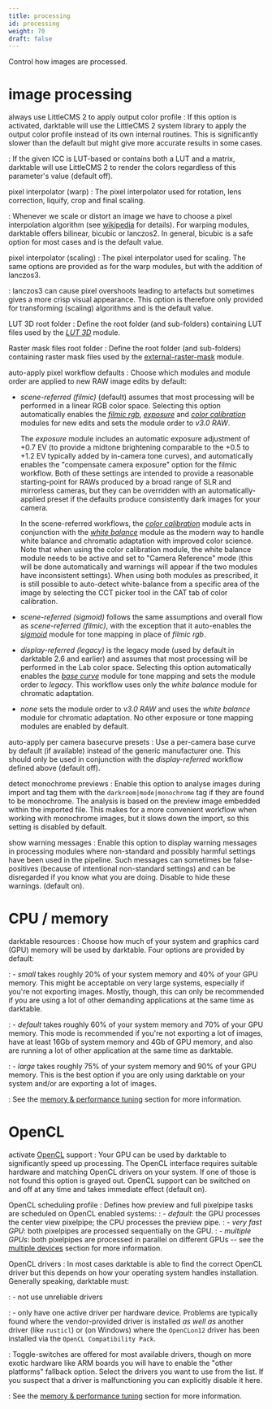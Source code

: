 ```yaml
---
title: processing
id: processing
weight: 70
draft: false
---
```


Control how images are processed.

# image processing

always use LittleCMS 2 to apply output color profile
: If this option is activated, darktable will use the LittleCMS 2 system library to apply the output color profile instead of its own internal routines. This is significantly slower than the default but might give more accurate results in some cases.

: If the given ICC is LUT-based or contains both a LUT and a matrix, darktable will use LittleCMS 2 to render the colors regardless of this parameter's value (default off).

pixel interpolator (warp)
: The pixel interpolator used for rotation, lens correction, liquify, crop and final scaling.

: Whenever we scale or distort an image we have to choose a pixel interpolation algorithm (see [wikipedia](https://en.wikipedia.org/wiki/Image_scaling) for details). For warping modules, darktable offers bilinear, bicubic or lanczos2. In general, bicubic is a safe option for most cases and is the default value.

pixel interpolator (scaling)
: The pixel interpolator used for scaling. The same options are provided as for the warp modules, but with the addition of lanczos3.

: lanczos3 can cause pixel overshoots leading to artefacts but sometimes gives a more crisp visual appearance. This option is therefore only provided for transforming (scaling) algorithms and is the default value.

LUT 3D root folder
: Define the root folder (and sub-folders) containing LUT files used by the [_LUT 3D_](../module-reference/processing-modules/lut-3D.md) module.

Raster mask files root folder
: Define the root folder (and sub-folders) containing raster mask files used by the [external-raster-mask](../module-reference/processing-modules/external-raster.md) module.

auto-apply pixel workflow defaults
: Choose which modules and module order are applied to new RAW image edits by default:

-   _scene-referred (filmic)_ (default) assumes that most processing will be performed in a linear RGB color space. Selecting this option automatically enables the [_filmic rgb_](../module-reference/processing-modules/filmic-rgb.md), [_exposure_](../module-reference/processing-modules/exposure.md) and [_color calibration_](../module-reference/processing-modules/color-calibration.md) modules for new edits and sets the module order to _v3.0 RAW_.

    The _exposure_ module includes an automatic exposure adjustment of +0.7 EV (to provide a midtone brightening comparable to the +0.5 to +1.2 EV typically added by in-camera tone curves), and automatically enables the "compensate camera exposure" option for the filmic workflow. Both of these settings are intended to provide a reasonable starting-point for RAWs produced by a broad range of SLR and mirrorless cameras, but they can be overridden with an automatically-applied preset if the defaults produce consistently dark images for your camera.

    In the scene-referred workflows, the [_color calibration_](../module-reference/processing-modules/color-calibration.md) module acts in conjunction with the [_white balance_](../module-reference/processing-modules/white-balance.md) module as the modern way to handle white balance and chromatic adaptation with improved color science. Note that when using the color calibration module, the white balance module needs to be active and set to "Camera Reference" mode (this will be done automatically and warnings will appear if the two modules have inconsistent settings). When using both modules as prescribed, it is still possible to auto-detect white-balance from a specific area of the image by selecting the CCT picker tool in the CAT tab of color calibration.

-   _scene-referred (sigmoid)_ follows the same assumptions and overall flow as _scene-referred (filmic)_, with the exception that it auto-enables the [_sigmoid_](../module-reference/processing-modules/sigmoid.md) module for tone mapping in place of _filmic rgb_.

-   _display-referred (legacy)_ is the legacy mode (used by default in darktable 2.6 and earlier) and assumes that most processing will be performed in the Lab color space. Selecting this option automatically enables the [_base curve_](../module-reference/processing-modules/base-curve.md) module for tone mapping and sets the module order to _legacy_. This workflow uses only the _white balance_ module for chromatic adaptation.

-   _none_ sets the module order to _v3.0 RAW_ and uses the _white balance_ module for chromatic adaptation. No other exposure or tone mapping modules are enabled by default.

auto-apply per camera basecurve presets
: Use a per-camera base curve by default (if available) instead of the generic manufacturer one. This should only be used in conjunction with the _display-referred_ workflow defined above (default off).

detect monochrome previews
: Enable this option to analyse images during import and tag them with the `darkroom|mode|monochrome` tag if they are found to be monochrome. The analysis is based on the preview image embedded within the imported file. This makes for a more convenient workflow when working with monochrome images, but it slows down the import, so this setting is disabled by default.

show warning messages
: Enable this option to display warning messages in processing modules where non-standard and possibly harmful settings have been used in the pipeline. Such messages can sometimes be false-positives (because of intentional non-standard settings) and can be disregarded if you know what you are doing. Disable to hide these warnings. (default on).

# CPU / memory

darktable resources
: Choose how much of your system and graphics card (GPU) memory will be used by darktable. Four options are provided by default:

: - _small_ takes roughly 20% of your system memory and 40% of your GPU memory. This might be acceptable on very large systems, especially if you're not exporting images. Mostly, though, this can only be recommended if you are using a lot of other demanding applications at the same time as darktable.

: - _default_ takes roughly 60% of your system memory and 70% of your GPU memory. This mode is recommended if you're not exporting a lot of images, have at least 16Gb of system memory and 4Gb of GPU memory, and also are running a lot of other application at the same time as darktable.

: - _large_ takes roughly 75% of your system memory and 90% of your GPU memory. This is the best option if you are only using darktable on your system and/or are exporting a lot of images.

: See the [memory & performance tuning](../special-topics/mem-performance.md#darktable-resources) section for more information.

# OpenCL

activate [OpenCL](../special-topics/opencl/_index.md) support
: Your GPU can be used by darktable to significantly speed up processing. The OpenCL interface requires suitable hardware and matching OpenCL drivers on your system. If one of those is not found this option is grayed out. OpenCL support can be switched on and off at any time and takes immediate effect (default on).

OpenCL scheduling profile
: Defines how preview and full pixelpipe tasks are scheduled on OpenCL enabled systems:
: - _default_: the GPU processes the center view pixelpipe; the CPU processes the preview pipe.
: - _very fast GPU_: both pixelpipes are processed sequentially on the GPU.
: - _multiple GPUs_: both pixelpipes are processed in parallel on different GPUs -- see the [multiple devices](../special-topics/opencl/multiple-devices.md) section for more information.

OpenCL drivers
: In most cases darktable is able to find the correct OpenCL driver but this depends on how your operating system handles installation. Generally speaking, darktable must:

: - not use unreliable drivers

: - only have one active driver per hardware device. Problems are typically found where the vendor-provided driver is installed _as well as_ another driver (like `rusticl`) or (on Windows) where the `OpenCLon12` driver has been installed via the `OpenCL Compatibility Pack`.

: Toggle-switches are offered for most available drivers, though on more exotic hardware like ARM boards you will have to enable the "other platforms" fallback option. Select the drivers you want to use from the list. If you suspect that a driver is malfunctioning you can explicitly disable it here.

: See the [memory & performance tuning](../special-topics/mem-performance.md) section for more information.
